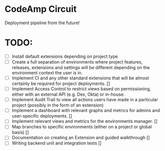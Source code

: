 # CodeAmp Circuit

Deployment pipeline from the future!


TODO:
=====

- [ ] Install default extensions depending on project type
- [ ] Create a full separation of environments where project features, releases, extensions and settings will be different depending on the environment context the user is in.
- [ ]  Implement CI and any other standard extensions that will be almost certainly be required for project deployments. []
- [ ]  Implement Access Control to restrict views based on permissioning, either with an external API (e.g. Dex, Okta) or in-house.
- [ ]  Implement Audit Trail to view all actions users have made in a particular project (possibly in the form of an extension)
- [ ] Implement a dashboard with relevant graphs and metrics for admins and user-specific deployments. []
- [ ] Implement relevant views and metrics for the environments manager. []
- [ ] Map branches to specific environments (either on a project or global basis) []
- [ ] Documentation on creating an Extension and guided walkthrough []
- [ ] Writing backend unit and integration tests []
